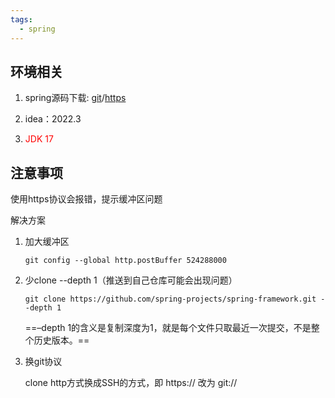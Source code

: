 ```yaml
---
tags:
  - spring
---
```




## 环境相关

1. spring源码下载:  [git](git@github.com:spring-projects/spring-framework.git)/[https](https://github.com/spring-projects/spring-framework.git)

2. idea：2022.3

3. <font color=red>JDK 17</font>

   

## 注意事项

使用https协议会报错，提示缓冲区问题

解决方案

1. 加大缓冲区

   ```
   git config --global http.postBuffer 524288000
   ```

2. 少clone  --depth 1（推送到自己仓库可能会出现问题）

   ```
   git clone https://github.com/spring-projects/spring-framework.git --depth 1
   ```

   ==–depth 1的含义是复制深度为1，就是每个文件只取最近一次提交，不是整个历史版本。==

3. 换git协议

   clone http方式换成SSH的方式，即 https:// 改为 git://

